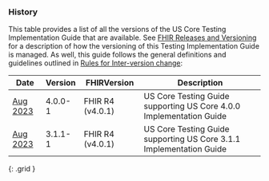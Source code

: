
### History

This table provides a list of all the versions of the US Core Testing Implementation Guide that are available. See [FHIR Releases and Versioning](http://build.fhir.org/versions.html#versions) for a description of how the versioning of this Testing Implementation Guide is managed. As well, this guide follows the general definitions and guidelines outlined in [Rules for Inter-version change](http://build.fhir.org/versions.html#change):

| **Date** | **Version** | **FHIRVersion** | **Description** |
| -------- | ----------- | --------------- | --------------- |
| [Aug 2023](http://wildfhir4.aegis.net/ig/uscore-tg-4.0.0/index.html) | 4.0.0-1 | FHIR R4 (v4.0.1) | US Core Testing Guide supporting US Core 4.0.0 Implementation Guide |
| [Aug 2023](index.html) | 3.1.1-1 | FHIR R4 (v4.0.1) | US Core Testing Guide supporting US Core 3.1.1 Implementation Guide |
{: .grid }
